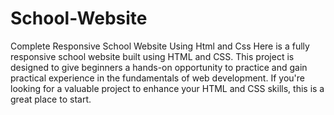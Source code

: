 # School-Website
Complete Responsive School Website Using Html and Css
Here is a fully responsive school website built using HTML and CSS. This project is designed to give beginners a hands-on opportunity to practice and gain practical experience in the fundamentals of web development. If you're looking for a valuable project to enhance your HTML and CSS skills, this is a great place to start.
